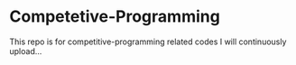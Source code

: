 # Competetive-Programming
This repo is for competitive-programming related codes
I will continuously upload...
